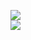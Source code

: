 [![](https://img.shields.io/badge/Made%20With-Github%20Spray-lightgrey.svg?style=for-the-badge&logo=github)](https://github.com/Annihil/github-spray#12245)  
[![](https://i.imgur.com/2DrTn0Z.gif)](https://github.com/Annihil/github-spray)